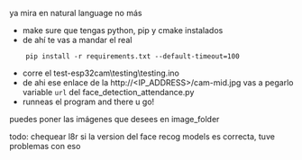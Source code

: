 ya mira en natural language no más
- make sure que tengas python, pip y cmake instalados
- de ahí te vas a mandar el real

```
    pip install -r requirements.txt --default-timeout=100
```

- corre el test-esp32cam\testing\testing.ino
- de ahi ese enlace de la http://<IP_ADDRESS>/cam-mid.jpg vas a pegarlo variable `url` del face_detection_attendance.py
- runneas el program and there u go!


puedes poner las imágenes que desees en image_folder

todo: chequear l8r si la version del face recog models es correcta, tuve problemas con eso
